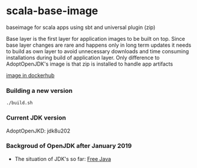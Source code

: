 # scala-base-image
baseimage for scala apps using sbt and universal plugin (zip)

Base layer is the first layer for application images to be built on top.
Since base layer changes are rare and happens only in long term updates it needs to build as own layer to
avoid unnecessary downloads and time consuming installations during build of application layer. Only difference to AdoptOpenJDK's image is that zip is installed to handle app artifacts

[image in dockerhub](https://hub.docker.com/r/dryseawind/java-for-scala)

### Building a new version

``` ./build.sh ```

### Current JDK version

AdoptOpenJKD: jdk8u202

### Backgroud of OpenJDK after January 2019

* The situation of JDK's so far:
[Free Java](https://docs.google.com/document/d/1nFGazvrCvHMZJgFstlbzoHjpAVwv5DEdnaBr_5pKuHo/edit)

